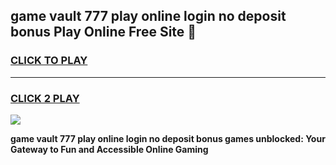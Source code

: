 
## game vault 777 play online login no deposit bonus Play Online Free Site 👋
<h3>
<a href="https://download.freeplayer.one?title=game_vault_777_play_online_login_no_deposit_bonus&ref=21F">CLICK TO PLAY</a></h3>
<hr>

<h3>
<a href="https://download.freeplayer.one?title=game_vault_777_play_online_login_no_deposit_bonus&ref=21F">CLICK 2 PLAY</a>
  
</h3>

<a href="https://download.freeplayer.one?title=game_vault_777_play_online_login_no_deposit_bonus&ref=21F"><img src="https://cdnb.artstation.com/p/assets/images/images/032/539/853/original/anto-thomas-button-gif.gif"></a>


**game vault 777 play online login no deposit bonus games unblocked: Your Gateway to Fun and Accessible Online Gaming**
